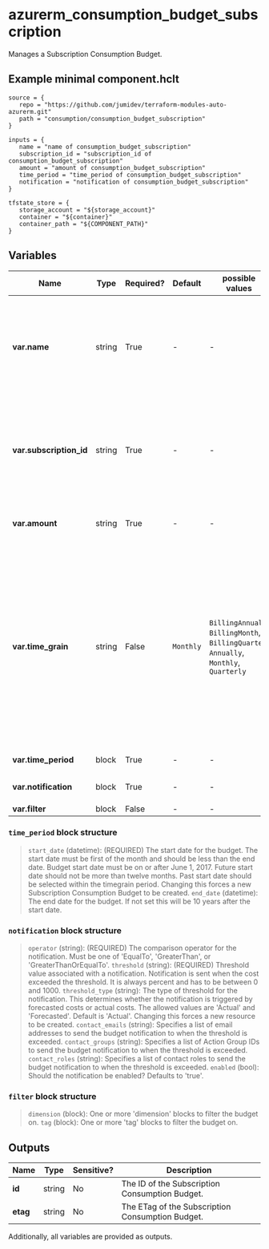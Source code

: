 # azurerm_consumption_budget_subscription

Manages a Subscription Consumption Budget.

## Example minimal component.hclt

```hcl
source = {
   repo = "https://github.com/jumidev/terraform-modules-auto-azurerm.git" 
   path = "consumption/consumption_budget_subscription" 
}

inputs = {
   name = "name of consumption_budget_subscription" 
   subscription_id = "subscription_id of consumption_budget_subscription" 
   amount = "amount of consumption_budget_subscription" 
   time_period = "time_period of consumption_budget_subscription" 
   notification = "notification of consumption_budget_subscription" 
}

tfstate_store = {
   storage_account = "${storage_account}" 
   container = "${container}" 
   container_path = "${COMPONENT_PATH}" 
}

```

## Variables

| Name | Type | Required? |  Default  |  possible values |  Description |
| ---- | ---- | --------- |  ----------- | ----------- | ----------- |
| **var.name** | string | True | -  |  -  |  The name which should be used for this Subscription Consumption Budget. Changing this forces a new resource to be created. | 
| **var.subscription_id** | string | True | -  |  -  |  The ID of the Subscription for which to create a Consumption Budget. Changing this forces a new resource to be created. | 
| **var.amount** | string | True | -  |  -  |  The total amount of cost to track with the budget. | 
| **var.time_grain** | string | False | `Monthly`  |  `BillingAnnual`, `BillingMonth`, `BillingQuarter`, `Annually`, `Monthly`, `Quarterly`  |  The time covered by a budget. Tracking of the amount will be reset based on the time grain. Must be one of `BillingAnnual`, `BillingMonth`, `BillingQuarter`, `Annually`, `Monthly` and `Quarterly`. Defaults to `Monthly`. Changing this forces a new resource to be created. | 
| **var.time_period** | block | True | -  |  -  |  A `time_period` block. | 
| **var.notification** | block | True | -  |  -  |  One or more `notification` blocks. | 
| **var.filter** | block | False | -  |  -  |  A `filter` block. | 

### `time_period` block structure

>`start_date` (datetime): (REQUIRED) The start date for the budget. The start date must be first of the month and should be less than the end date. Budget start date must be on or after June 1, 2017. Future start date should not be more than twelve months. Past start date should be selected within the timegrain period. Changing this forces a new Subscription Consumption Budget to be created.
>`end_date` (datetime): The end date for the budget. If not set this will be 10 years after the start date.

### `notification` block structure

>`operator` (string): (REQUIRED) The comparison operator for the notification. Must be one of 'EqualTo', 'GreaterThan', or 'GreaterThanOrEqualTo'.
>`threshold` (string): (REQUIRED) Threshold value associated with a notification. Notification is sent when the cost exceeded the threshold. It is always percent and has to be between 0 and 1000.
>`threshold_type` (string): The type of threshold for the notification. This determines whether the notification is triggered by forecasted costs or actual costs. The allowed values are 'Actual' and 'Forecasted'. Default is 'Actual'. Changing this forces a new resource to be created.
>`contact_emails` (string): Specifies a list of email addresses to send the budget notification to when the threshold is exceeded.
>`contact_groups` (string): Specifies a list of Action Group IDs to send the budget notification to when the threshold is exceeded.
>`contact_roles` (string): Specifies a list of contact roles to send the budget notification to when the threshold is exceeded.
>`enabled` (bool): Should the notification be enabled? Defaults to 'true'.

### `filter` block structure

>`dimension` (block): One or more 'dimension' blocks to filter the budget on.
>`tag` (block): One or more 'tag' blocks to filter the budget on.



## Outputs

| Name | Type | Sensitive? | Description |
| ---- | ---- | --------- | --------- |
| **id** | string | No  | The ID of the Subscription Consumption Budget. | 
| **etag** | string | No  | The ETag of the Subscription Consumption Budget. | 

Additionally, all variables are provided as outputs.
